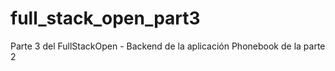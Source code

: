 # full_stack_open_part3
Parte 3 del FullStackOpen - Backend de la aplicación Phonebook de la parte 2
